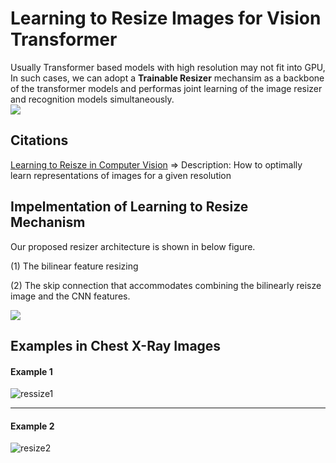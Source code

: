 # Learning to Resize Images for Vision Transformer 

Usually Transformer based models with high resolution may not fit into GPU, In such cases, we can adopt a **Trainable Resizer** mechansim as a backbone of the transformer models and performas joint learning of the image resizer and recognition models simultaneously.  
![](https://user-images.githubusercontent.com/17668390/138256285-c24f98db-ce35-4877-8741-221fd57d895e.jpg)

## Citations 
[Learning to Reisze in Computer Vision](https://keras.io/examples/vision/learnable_resizer/)
=> Description: How to optimally learn representations of images for a given resolution

## Impelmentation of Learning to Resize Mechanism
Our proposed resizer architecture is shown in below figure. 

(1) The bilinear feature resizing

(2) The skip connection that accommodates combining the bilinearly reisze image and the CNN features.

![](https://user-images.githubusercontent.com/17668390/138250657-29995830-b903-447f-8729-09b72b90ab3c.png)

## Examples in Chest X-Ray Images

#### Example 1
![ressize1](https://github.com/user-attachments/assets/05c213ab-44b1-4ae7-93bb-c07964177f80)

___ 
#### Example 2
![resize2](https://github.com/user-attachments/assets/ff149c2c-c008-452d-8465-08db24e4144b)




